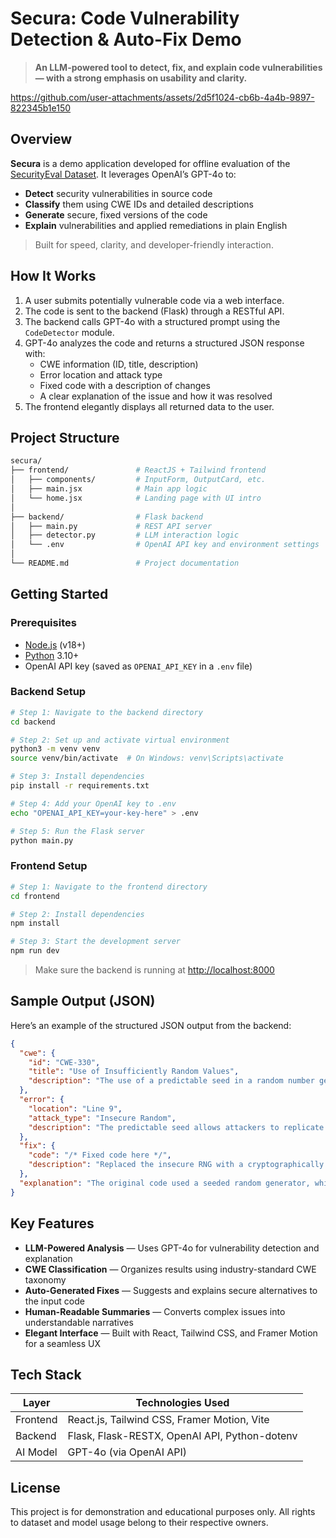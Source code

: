 # Secura: Code Vulnerability Detection & Auto-Fix Demo

> **An LLM-powered tool to detect, fix, and explain code vulnerabilities — with a strong emphasis on usability and clarity.**




https://github.com/user-attachments/assets/2d5f1024-cb6b-4a4b-9897-822345b1e150





## Overview

**Secura** is a demo application developed for offline evaluation of the [SecurityEval Dataset](https://s2e-lab.github.io/preprints/msr4ps22-preprint.pdf). It leverages OpenAI’s GPT-4o to:

- **Detect** security vulnerabilities in source code  
- **Classify** them using CWE IDs and detailed descriptions  
- **Generate** secure, fixed versions of the code  
- **Explain** vulnerabilities and applied remediations in plain English

> Built for speed, clarity, and developer-friendly interaction.



## How It Works

1. A user submits potentially vulnerable code via a web interface.
2. The code is sent to the backend (Flask) through a RESTful API.
3. The backend calls GPT-4o with a structured prompt using the `CodeDetector` module.
4. GPT-4o analyzes the code and returns a structured JSON response with:
   - CWE information (ID, title, description)
   - Error location and attack type
   - Fixed code with a description of changes
   - A clear explanation of the issue and how it was resolved
5. The frontend elegantly displays all returned data to the user.



## Project Structure

```bash
secura/
├── frontend/               # ReactJS + Tailwind frontend
│   ├── components/         # InputForm, OutputCard, etc.
│   ├── main.jsx            # Main app logic
│   └── home.jsx            # Landing page with UI intro
│
├── backend/                # Flask backend
│   ├── main.py             # REST API server
│   ├── detector.py         # LLM interaction logic
│   └── .env                # OpenAI API key and environment settings
│
└── README.md               # Project documentation 
```



## Getting Started

### Prerequisites

- [Node.js](https://nodejs.org/) (v18+)
- [Python](https://www.python.org/downloads/) 3.10+
- OpenAI API key (saved as `OPENAI_API_KEY` in a `.env` file)



### Backend Setup

```bash
# Step 1: Navigate to the backend directory
cd backend

# Step 2: Set up and activate virtual environment
python3 -m venv venv
source venv/bin/activate  # On Windows: venv\Scripts\activate

# Step 3: Install dependencies
pip install -r requirements.txt

# Step 4: Add your OpenAI key to .env
echo "OPENAI_API_KEY=your-key-here" > .env

# Step 5: Run the Flask server
python main.py
```



### Frontend Setup

```bash
# Step 1: Navigate to the frontend directory
cd frontend

# Step 2: Install dependencies
npm install

# Step 3: Start the development server
npm run dev
```

> Make sure the backend is running at [http://localhost:8000](http://localhost:8000)



## Sample Output (JSON)

Here’s an example of the structured JSON output from the backend:

```json
{
  "cwe": {
    "id": "CWE-330",
    "title": "Use of Insufficiently Random Values",
    "description": "The use of a predictable seed in a random number generator can lead to vulnerabilities."
  },
  "error": {
    "location": "Line 9",
    "attack_type": "Insecure Random",
    "description": "The predictable seed allows attackers to replicate key generation."
  },
  "fix": {
    "code": "/* Fixed code here */",
    "description": "Replaced the insecure RNG with a cryptographically secure alternative."
  },
  "explanation": "The original code used a seeded random generator, which is predictable. The fix ensures a secure, random key is generated."
}
```



## Key Features

- **LLM-Powered Analysis** — Uses GPT-4o for vulnerability detection and explanation  
- **CWE Classification** — Organizes results using industry-standard CWE taxonomy  
- **Auto-Generated Fixes** — Suggests and explains secure alternatives to the input code  
- **Human-Readable Summaries** — Converts complex issues into understandable narratives  
- **Elegant Interface** — Built with React, Tailwind CSS, and Framer Motion for a seamless UX



## Tech Stack

| Layer      | Technologies Used                                    |
|------------|------------------------------------------------------|
| Frontend   | React.js, Tailwind CSS, Framer Motion, Vite          |
| Backend    | Flask, Flask-RESTX, OpenAI API, Python-dotenv        |
| AI Model   | GPT-4o (via OpenAI API)                              |



## License

This project is for demonstration and educational purposes only. All rights to dataset and model usage belong to their respective owners.


